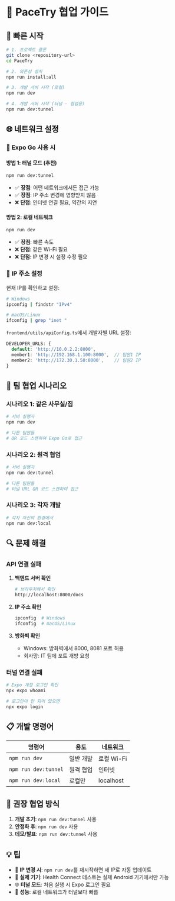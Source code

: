 # 🤝 PaceTry 협업 가이드

## 🚀 빠른 시작

```bash
# 1. 프로젝트 클론
git clone <repository-url>
cd PaceTry

# 2. 의존성 설치
npm run install:all

# 3. 개발 서버 시작 (로컬)
npm run dev

# 4. 개발 서버 시작 (터널 - 협업용)
npm run dev:tunnel
```

## 🌐 네트워크 설정

### 📱 **Expo Go 사용 시**

#### 방법 1: 터널 모드 (추천)
```bash
npm run dev:tunnel
```
- ✅ **장점**: 어떤 네트워크에서든 접근 가능
- ✅ **장점**: IP 주소 변경에 영향받지 않음
- ❌ **단점**: 인터넷 연결 필요, 약간의 지연

#### 방법 2: 로컬 네트워크
```bash
npm run dev
```
- ✅ **장점**: 빠른 속도
- ❌ **단점**: 같은 Wi-Fi 필요
- ❌ **단점**: IP 변경 시 설정 수정 필요

### 🔧 **IP 주소 설정**

현재 IP를 확인하고 설정:

```bash
# Windows
ipconfig | findstr "IPv4"

# macOS/Linux  
ifconfig | grep "inet "
```

`frontend/utils/apiConfig.ts`에서 개발자별 URL 설정:

```typescript
DEVELOPER_URLS: {
  default: 'http://10.0.2.2:8000',
  member1: 'http://192.168.1.100:8000',  // 팀원1 IP
  member2: 'http://172.30.1.50:8000',    // 팀원2 IP
}
```

## 👥 **팀 협업 시나리오**

### 시나리오 1: 같은 사무실/집
```bash
# 서버 실행자
npm run dev

# 다른 팀원들
# QR 코드 스캔하여 Expo Go로 접근
```

### 시나리오 2: 원격 협업  
```bash
# 서버 실행자
npm run dev:tunnel

# 다른 팀원들  
# 터널 URL QR 코드 스캔하여 접근
```

### 시나리오 3: 각자 개발
```bash
# 각자 자신의 환경에서
npm run dev:local
```

## 🔍 **문제 해결**

### API 연결 실패
1. **백엔드 서버 확인**
   ```bash
   # 브라우저에서 확인
   http://localhost:8000/docs
   ```

2. **IP 주소 확인**
   ```bash
   ipconfig  # Windows
   ifconfig  # macOS/Linux
   ```

3. **방화벽 확인**
   - Windows: 방화벽에서 8000, 8081 포트 허용
   - 회사망: IT 팀에 포트 개방 요청

### 터널 연결 실패
```bash
# Expo 계정 로그인 확인
npx expo whoami

# 로그인이 안 되어 있으면
npx expo login
```

## 📋 **개발 명령어**

| 명령어 | 용도 | 네트워크 |
|--------|------|----------|
| `npm run dev` | 일반 개발 | 로컬 Wi-Fi |
| `npm run dev:tunnel` | 원격 협업 | 인터넷 |
| `npm run dev:local` | 로컬만 | localhost |

## 🎯 **권장 협업 방식**

1. **개발 초기**: `npm run dev:tunnel` 사용
2. **안정화 후**: `npm run dev` 사용  
3. **데모/발표**: `npm run dev:tunnel` 사용

## 💡 **팁**

- 🔄 **IP 변경 시**: `npm run dev`를 재시작하면 새 IP로 자동 업데이트
- 📱 **실제 기기**: Health Connect 테스트는 실제 Android 기기에서만 가능
- 🌐 **터널 모드**: 처음 실행 시 Expo 로그인 필요
- 🚀 **성능**: 로컬 네트워크가 터널보다 빠름